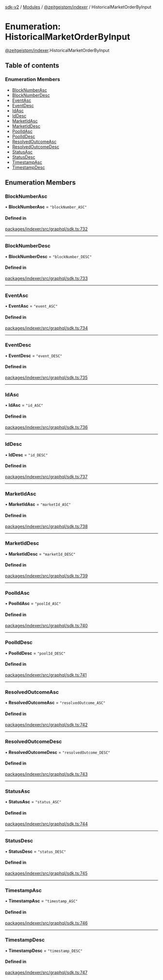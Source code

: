 [sdk-v2](../README.md) / [Modules](../modules.md) / [@zeitgeistpm/indexer](../modules/zeitgeistpm_indexer.md) / HistoricalMarketOrderByInput

# Enumeration: HistoricalMarketOrderByInput

[@zeitgeistpm/indexer](../modules/zeitgeistpm_indexer.md).HistoricalMarketOrderByInput

## Table of contents

### Enumeration Members

- [BlockNumberAsc](zeitgeistpm_indexer.HistoricalMarketOrderByInput.md#blocknumberasc)
- [BlockNumberDesc](zeitgeistpm_indexer.HistoricalMarketOrderByInput.md#blocknumberdesc)
- [EventAsc](zeitgeistpm_indexer.HistoricalMarketOrderByInput.md#eventasc)
- [EventDesc](zeitgeistpm_indexer.HistoricalMarketOrderByInput.md#eventdesc)
- [IdAsc](zeitgeistpm_indexer.HistoricalMarketOrderByInput.md#idasc)
- [IdDesc](zeitgeistpm_indexer.HistoricalMarketOrderByInput.md#iddesc)
- [MarketIdAsc](zeitgeistpm_indexer.HistoricalMarketOrderByInput.md#marketidasc)
- [MarketIdDesc](zeitgeistpm_indexer.HistoricalMarketOrderByInput.md#marketiddesc)
- [PoolIdAsc](zeitgeistpm_indexer.HistoricalMarketOrderByInput.md#poolidasc)
- [PoolIdDesc](zeitgeistpm_indexer.HistoricalMarketOrderByInput.md#pooliddesc)
- [ResolvedOutcomeAsc](zeitgeistpm_indexer.HistoricalMarketOrderByInput.md#resolvedoutcomeasc)
- [ResolvedOutcomeDesc](zeitgeistpm_indexer.HistoricalMarketOrderByInput.md#resolvedoutcomedesc)
- [StatusAsc](zeitgeistpm_indexer.HistoricalMarketOrderByInput.md#statusasc)
- [StatusDesc](zeitgeistpm_indexer.HistoricalMarketOrderByInput.md#statusdesc)
- [TimestampAsc](zeitgeistpm_indexer.HistoricalMarketOrderByInput.md#timestampasc)
- [TimestampDesc](zeitgeistpm_indexer.HistoricalMarketOrderByInput.md#timestampdesc)

## Enumeration Members

### BlockNumberAsc

• **BlockNumberAsc** = ``"blockNumber_ASC"``

#### Defined in

[packages/indexer/src/graphql/sdk.ts:732](https://github.com/zeitgeistpm/sdk-next/blob/037ec07/packages/indexer/src/graphql/sdk.ts#L732)

___

### BlockNumberDesc

• **BlockNumberDesc** = ``"blockNumber_DESC"``

#### Defined in

[packages/indexer/src/graphql/sdk.ts:733](https://github.com/zeitgeistpm/sdk-next/blob/037ec07/packages/indexer/src/graphql/sdk.ts#L733)

___

### EventAsc

• **EventAsc** = ``"event_ASC"``

#### Defined in

[packages/indexer/src/graphql/sdk.ts:734](https://github.com/zeitgeistpm/sdk-next/blob/037ec07/packages/indexer/src/graphql/sdk.ts#L734)

___

### EventDesc

• **EventDesc** = ``"event_DESC"``

#### Defined in

[packages/indexer/src/graphql/sdk.ts:735](https://github.com/zeitgeistpm/sdk-next/blob/037ec07/packages/indexer/src/graphql/sdk.ts#L735)

___

### IdAsc

• **IdAsc** = ``"id_ASC"``

#### Defined in

[packages/indexer/src/graphql/sdk.ts:736](https://github.com/zeitgeistpm/sdk-next/blob/037ec07/packages/indexer/src/graphql/sdk.ts#L736)

___

### IdDesc

• **IdDesc** = ``"id_DESC"``

#### Defined in

[packages/indexer/src/graphql/sdk.ts:737](https://github.com/zeitgeistpm/sdk-next/blob/037ec07/packages/indexer/src/graphql/sdk.ts#L737)

___

### MarketIdAsc

• **MarketIdAsc** = ``"marketId_ASC"``

#### Defined in

[packages/indexer/src/graphql/sdk.ts:738](https://github.com/zeitgeistpm/sdk-next/blob/037ec07/packages/indexer/src/graphql/sdk.ts#L738)

___

### MarketIdDesc

• **MarketIdDesc** = ``"marketId_DESC"``

#### Defined in

[packages/indexer/src/graphql/sdk.ts:739](https://github.com/zeitgeistpm/sdk-next/blob/037ec07/packages/indexer/src/graphql/sdk.ts#L739)

___

### PoolIdAsc

• **PoolIdAsc** = ``"poolId_ASC"``

#### Defined in

[packages/indexer/src/graphql/sdk.ts:740](https://github.com/zeitgeistpm/sdk-next/blob/037ec07/packages/indexer/src/graphql/sdk.ts#L740)

___

### PoolIdDesc

• **PoolIdDesc** = ``"poolId_DESC"``

#### Defined in

[packages/indexer/src/graphql/sdk.ts:741](https://github.com/zeitgeistpm/sdk-next/blob/037ec07/packages/indexer/src/graphql/sdk.ts#L741)

___

### ResolvedOutcomeAsc

• **ResolvedOutcomeAsc** = ``"resolvedOutcome_ASC"``

#### Defined in

[packages/indexer/src/graphql/sdk.ts:742](https://github.com/zeitgeistpm/sdk-next/blob/037ec07/packages/indexer/src/graphql/sdk.ts#L742)

___

### ResolvedOutcomeDesc

• **ResolvedOutcomeDesc** = ``"resolvedOutcome_DESC"``

#### Defined in

[packages/indexer/src/graphql/sdk.ts:743](https://github.com/zeitgeistpm/sdk-next/blob/037ec07/packages/indexer/src/graphql/sdk.ts#L743)

___

### StatusAsc

• **StatusAsc** = ``"status_ASC"``

#### Defined in

[packages/indexer/src/graphql/sdk.ts:744](https://github.com/zeitgeistpm/sdk-next/blob/037ec07/packages/indexer/src/graphql/sdk.ts#L744)

___

### StatusDesc

• **StatusDesc** = ``"status_DESC"``

#### Defined in

[packages/indexer/src/graphql/sdk.ts:745](https://github.com/zeitgeistpm/sdk-next/blob/037ec07/packages/indexer/src/graphql/sdk.ts#L745)

___

### TimestampAsc

• **TimestampAsc** = ``"timestamp_ASC"``

#### Defined in

[packages/indexer/src/graphql/sdk.ts:746](https://github.com/zeitgeistpm/sdk-next/blob/037ec07/packages/indexer/src/graphql/sdk.ts#L746)

___

### TimestampDesc

• **TimestampDesc** = ``"timestamp_DESC"``

#### Defined in

[packages/indexer/src/graphql/sdk.ts:747](https://github.com/zeitgeistpm/sdk-next/blob/037ec07/packages/indexer/src/graphql/sdk.ts#L747)
